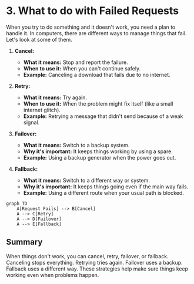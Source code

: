# 3. What to do with Failed Requests

When you try to do something and it doesn't work, you need a plan to handle it. In computers, there are different ways to manage things that fail. Let's look at some of them.

1. **Cancel:**

   - **What it means:** Stop and report the failure.
   - **When to use it:** When you can't continue safely.
   - **Example:** Canceling a download that fails due to no internet.

2. **Retry:**

   - **What it means:** Try again.
   - **When to use it:** When the problem might fix itself (like a small internet glitch).
   - **Example:** Retrying a message that didn't send because of a weak signal.

3. **Failover:**

   - **What it means:** Switch to a backup system.
   - **Why it's important:** It keeps things working by using a spare.
   - **Example:** Using a backup generator when the power goes out.

4. **Fallback:**
   - **What it means:** Switch to a different way or system.
   - **Why it's important:** It keeps things going even if the main way fails.
   - **Example:** Using a different route when your usual path is blocked.

```mermaid
graph TD
    A[Request Fails] --> B[Cancel]
    A --> C[Retry]
    A --> D[Failover]
    A --> E[Fallback]
```

## Summary

When things don't work, you can cancel, retry, failover, or fallback. Canceling stops everything. Retrying tries again. Failover uses a backup. Fallback uses a different way. These strategies help make sure things keep working even when problems happen.
